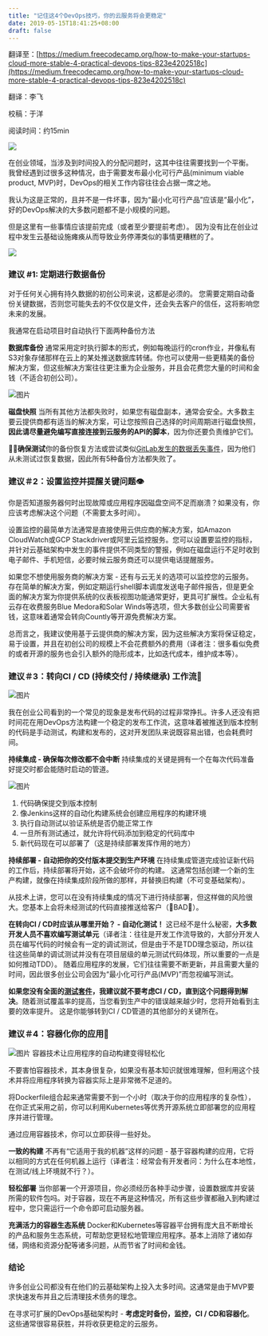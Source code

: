 ```yaml
---
title: "记住这4个DevOps技巧，你的云服务将会更稳定"
date: 2019-05-15T18:41:25+08:00
draft: false
---
```


翻译至：[https://medium.freecodecamp.org/how-to-make-your-startups-cloud-more-stable-4-practical-devops-tips-823e4202518c](https://medium.freecodecamp.org/how-to-make-your-startups-cloud-more-stable-4-practical-devops-tips-823e4202518c)

翻译：李飞

校稿：于洋 

阅读时间：约15min

![](/img/4_dev_points/4dp_0.png)

在创业领域，当涉及到时间投入的分配问题时，这其中往往需要找到一个平衡。 我曾经遇到过很多这种情况，由于需要发布最小化可行产品(minimum viable product, MVP)时，DevOps的相关工作内容往往会占据一席之地。

我认为这是正常的，且并不是一件坏事，因为“最小化可行产品”应该是“最小化”，好的DevOps解决的大多数问题都不是小规模的问题。

但是这里有一些事情应该提前完成（或者至少要提前考虑）。 因为没有比在创业过程中发生云基础设施瘫痪从而导致业务停滞类似的事情更糟糕的了。

![](/img/4_dev_points/4dp_1.png)
### **建议 #1: 定期进行数据备份**
对于任何关心拥有持久数据的初创公司来说，这都是必须的。 您需要定期自动备份关键数据，否则您可能失去的不仅仅是文件，还会失去客户的信任，这将影响您未来的发展。

我通常在启动项目时自动执行下面两种备份方法

**数据库备份**
通常采用定时执行脚本的形式，例如每晚运行的cron作业，并像私有S3对象存储那样在云上的某处推送数据库转储。你也可以使用一些更精美的备份解决方案，但这些解决方案往往更注重为企业服务，并且会花费您大量的时间和金钱（不适合初创公司）。

![图片](/img/4_dev_points/4dp_2.png)

**磁盘快照**
当所有其他方法都失败时，如果您有磁盘副本，通常会安全。大多数主要云提供商都有适当的解决方案，可让您按照自己选择的时间周期进行磁盘快照，**因此请尽量避免编写直接连接到云服务的API的脚本**，因为你还要负责维护它们。

🚨🚨**确保测试**你的备份恢复方法或尝试类似[GitLab发生的数据丢失事件](https://about.gitlab.com/2017/02/01/gitlab-dot-com-database-incident/)，因为他们从未测试过恢复数据，因此所有5种备份方法都失败了。

### **建议＃2：设置监控并提醒关键问题👁️**
你是否知道服务器何时出现故障或应用程序因磁盘空间不足而崩溃？如果没有，你应该考虑解决这个问题（不需要太多时间）。

设置监控的最简单方法通常是直接使用云供应商的解决方案，如Amazon CloudWatch或GCP Stackdriver或阿里云监控服务。您可以设置要监控的指标，并针对云基础架构中发生的事件提供不同类型的警报，例如在磁盘运行不足时收到电子邮件、手机短信，必要时候云服务商还可以提供电话提醒服务。

如果您不想使用服务商的解决方案 - 还有与云无关的选项可以监控您的云服务。存在简单的解决方案，例如定期运行shell脚本调度发送电子邮件报告，但是更全面的解决方案为你提供系统的仪表板视图功能通常更好，更具可扩展性。企业私有云存在收费服务Blue Medora和Solar Winds等选项，但大多数创业公司需要省钱，这意味着通常会转向Countly等开源免费解决方案。

总而言之，我建议使用基于云提供商的解决方案，因为这些解决方案将保证稳定，易于设置，并且在初创公司的规模上不会花费额外的费用（译者注：很多看似免费的或者开源的服务也会引入额外的隐形成本，比如迭代成本，维护成本等）。

### **建议＃3：转向CI / CD (持续交付 / 持续继承) 工作流🚚**
![图片](/img/4_dev_points/4dp_3.png)

我在创业公司看到的一个常见的现象是发布代码的过程非常挣扎。许多人还没有把时间花在用DevOps方法构建一个稳定的发布工作流，这意味着被推送到版本控制的代码是手动测试，构建和发布的，这对开发团队来说既容易出错，也会耗费时间。

**持续集成 - 确保每次修改都不会中断**
持续集成的关键是拥有一个在每次代码准备好提交时都会能随时启动的管道。

![图片](/img/4_dev_points/4dp_4.png)
1. 代码确保提交到版本控制
2. 像Jenkins这样的自动化构建系统会创建应用程序的构建环境
3. 执行自动测试以验证系统是否仍能正常工作
4. 一旦所有测试通过，就允许将代码添加到稳定的代码库中
5. 新代码现在可以部署了（这是持续部署发挥作用的地方）

**持续部署 - 自动把你的交付版本提交到生产环境**
在持续集成管道完成验证新代码的工作后，持续部署将开始，这不会破坏你的构建。 这通常包括创建一个新的生产构建，就像在持续集成阶段所做的那样，并替换旧构建（不可变基础架构）。

从技术上讲，您可以在没有持续集成的情况下进行持续部署，但这样做的风险很大。您基本上会将未经测试的代码直接推送给客户（🚨BAD🚨）。

**在转向CI / CD时应该从哪里开始？ - 自动化测试！**
这已经不是什么秘密，**大多数开发人员不喜欢编写测试单元**（译者注：往往是开发工作流导致的，大部分开发人员在编写代码的时候会有一定的调试测试，但是由于不是TDD理念驱动，所以往往这些简单的调试测试并没有在项目层级的单元测试代码体现，所以重要的一点是如何推动TDD）。 随着应用程序的发展，它们往往需要不断更新，并且需要大量的时间，因此很多创业公司会因为“最小化可行产品(MVP)”而忽视编写测试。

**如果您没有全面的[测试套件](https://blog.wegeek.fun/post/5-minute-devops-effective-testing/)，我建议就不要考虑CI / CD，直到这个问题得到解决**。随着测试覆盖率的提高，当您看到生产中的错误越来越少时，您将开始看到主要的效率提升。 这是你能够转到CI / CD管道的其他部分的关键所在。

### **建议**＃4：容器化你的应用🚚
![图片](/img/4_dev_points/4dp_5.png)
容器技术让应用程序的自动构建变得轻松化

不要害怕容器技术，其本身很复杂，如果没有基本知识就很难理解，但利用这个技术并将应用程序转换为容器实际上是非常微不足道的。

将Dockerfile组合起来通常需要不到一个小时（取决于你的应用程序的复杂性），在你正式采用之前，你可以利用Kubernetes等优秀开源系统立即部署您的应用程序并进行管理。

通过应用容器技术，你可以立即获得一些好处。

**一致的构建**
不再有“它适用于我的机器”这样的问题 - 基于容器构建的应用，它将以相同的方式在任何机器上运行（译者注：经常会有开发者问：为什么在本地性，在测试/线上环境就不行？）。

**轻松部署**
当你部署一个开源项目，你必须经历各种手动步骤，设置数据库并安装所需的软件包吗。对于容器，现在不再是这种情况，所有这些步骤都融入到构建过程中，您只需运行一个命令即可启动服务器。

**充满活力的容器生态系统**
Docker和Kubernetes等容器平台拥有庞大且不断增长的产品和服务生态系统，可帮助您更轻松地管理应用程序。基本上消除了诸如存储，网络和资源分配等诸多问题，从而节省了时间和金钱。

### 结论
许多创业公司都没有在他们的云基础架构上投入太多时间。这通常是由于MVP要求快速发布并且之后清理技术债务的理念。

在寻求可扩展的DevOps基础架构时 - **考虑定时备份，监控，CI / CD和容器化**。这些通常很容易获胜，并将收获更稳定的云服务。
